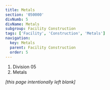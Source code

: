 ```yaml
---
title: Metals
section: '050000'
divNumb: 5
divName: Metals
subgroup: Facility Construction
tags: ['Facility', 'Construction', 'Metals']
navigation:
  key: Metals
  parent: Facility Construction
  order: 5
---
```


   1. Division 05
   1. Metals

*[this page intentionally left blank]*

